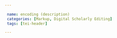 ```yaml
---
 
 name: encoding (description)
 categories: [Markup, Digital Scholarly Editing]
 tags: [tei-header]

---
```

